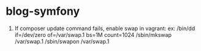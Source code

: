 blog-symfony
============

1) If composer update command fails, enable swap in vagrant:
    ex: /bin/dd if=/dev/zero of=/var/swap.1 bs=1M count=1024
        /sbin/mkswap /var/swap.1
        /sbin/swapon /var/swap.1